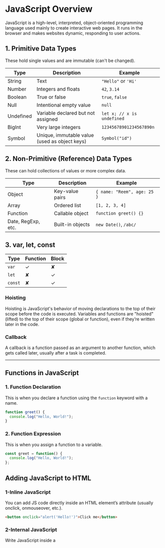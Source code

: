 # JavaScript Overview

JavaScript is a high-level, interpreted, object-oriented programming language used mainly to create interactive web pages. It runs in the browser and makes websites dynamic, responding to user actions.

## 1. Primitive Data Types
These hold single values and are immutable (can't be changed).

| Type        | Description                              | Example                          |
|-------------|------------------------------------------|----------------------------------|
| String      | Text                                     | `"Hello"` or `'Hi'`             |
| Number      | Integers and floats                      | `42`, `3.14`                    |
| Boolean     | True or false                            | `true`, `false`                 |
| Null        | Intentional empty value                  | `null`                           |
| Undefined   | Variable declared but not assigned       | `let x; // x is undefined`       |
| BigInt      | Very large integers                      | `12345678901234567890n`         |
| Symbol      | Unique, immutable value (used as object keys) | `Symbol("id")`            |

## 2. Non-Primitive (Reference) Data Types
These can hold collections of values or more complex data.

| Type        | Description                              | Example                         |
|-------------|------------------------------------------|---------------------------------|
| Object      | Key-value pairs                          | `{ name: "Reem", age: 25 }`     |
| Array       | Ordered list                             | `[1, 2, 3, 4]`                  |
| Function    | Callable object                          | `function greet() {}`           |
| Date, RegExp, etc. | Built-in objects               | `new Date()`, `/abc/`              |

## 3. var, let, const
| Type       | Function | Block  |
|------------|----------|------- |
| `var`      | ✓        | ✘     |
| `let`      | ✘        | ✓     |
| `const`    | ✘        | ✓     |

### Hoisting
Hoisting is JavaScript's behavior of moving declarations to the top of their scope before the code is executed. Variables and functions are "hoisted" (lifted) to the top of their scope (global or function), even if they’re written later in the code.

### Callback
A callback is a function passed as an argument to another function, which gets called later, usually after a task is completed.

---

## Functions in JavaScript

### 1. Function Declaration
This is when you declare a function using the `function` keyword with a name.

```javascript
function greet() {
  console.log("Hello, World!");
}
```
###  2. Function Expression
This is when you assign a function to a variable.

```javascript
const greet = function() {
  console.log("Hello, World!");
};
```

## Adding JavaScript to HTML
### 1-Inline JavaScript
You can add JS code directly inside an HTML element’s attribute (usually onclick, onmouseover, etc.).


 ```HTML
<button onclick="alert('Hello!')">Click me</button>
```
### 2-Internal JavaScript
Write JavaScript inside a <script> tag within your HTML file.
```
<script>
  console.log('Hello from internal JS!');
</script>
```
### 3-External JavaScript
Link to a separate .js file using the <script src="file.js"> tag.
 ```
<script src="script.js"></script>
```

### Closures in JavaScript
A closure is when a function remembers and accesses variables from its outer (lexical) scope, even after that outer function has finished executing.

```
function outer() {
  let count = 0;

  return function inner() {
    count++;
    console.log("Count is:", count);
  };
}

const counter = outer(); // outer runs and returns inner
counter(); // Count is: 1
counter(); // Count is: 2
counter(); // Count is: 3
```

## DOM (Document Object Model) Methods
To access HTML elements in JavaScript, you use DOM methods:

```
getElementById()
getElementsByClassName()
getElementsByTagName()
querySelector() (matching CSS selector)
querySelectorAll()
```

# DOM Tree Structure Example

- `document`
  - `html`
    - `head`
      - `title`
      - `meta`
      - `link` (CSS)
      - `script` (JS)
    - `body`
      - `header`
        - `nav`
          - `ul`
            - `li`
              - `a`
      - `main`
        - `section`
          - `h1`
          - `p`
          - `img`
        - `article`
          - `h2`
          - `p`
      - `aside`
        - `ul`
          - `li`
      - `footer`
        - `p`


## Event Propagation
### Event Bubbling
Event bubbling is the default behavior in most cases. When an event is triggered on an element, it first triggers on the innermost element (the target), and then bubbles up to the parent elements in the DOM hierarchy.

Order of propagation:
Target element → Parent → Grandparent → ... → Root (<html>)

## Event Capturing
Event capturing (or trickling) is the opposite of event bubbling. Instead of starting from the target element, it starts from the root of the DOM and travels down to the target element.

Order of propagation:
Root (<html>) → Grandparent → Parent → Target element

To use event capturing, you need to explicitly set the third argument in addEventListener() to true.

## Event Delegation
Event delegation is a technique in JavaScript where you attach a single event listener to a parent element instead of adding multiple listeners to individual child elements. The event listener on the parent element listens for events on its child elements through event bubbling.

## Strict Mode
Strict mode is a way to opt in to a restricted version of JavaScript, which helps catch common coding mistakes and prevents certain behaviors that can lead to bugs or security vulnerabilities.

## call(), apply(), and bind()
These are methods of functions that allow you to explicitly set the value of this and invoke or create a new function with that this value.
```
call(): Invokes the function immediately, passing arguments one by one.
apply(): Same as call(), but arguments are passed as an array.
bind(): Does NOT invoke the function immediately; returns a new function with this bound permanently.
```

## Array Methods: forEach(), map(), and filter()
### forEach(): Loops through each item in the array. Does not return anything (just runs a function for each item).
[1, 2, 3].forEach(num => console.log(num));
### map(): Loops through the array and returns a new array with modified values.
const squares = [1, 2, 3].map(num => num * num);
console.log(squares); // [1, 4, 9]
### filter(): Loops through and returns a new array with only items that pass the condition.

```javascript
const evenNumbers = [1, 2, 3, 4].filter(num => num % 2 === 0);
console.log(evenNumbers); // [2, 4]
Working with Promises and async/await
```

### Using Promises
```
fetch('https://api.example.com/data')
  .then(res => res.json())
  .then(data => console.log(data))
  .catch(err => console.log(err));
```
### Using async/await
```
async function getData() {
  try {
    const res = await fetch('https://api.example.com/data');
    const data = await res.json();
    console.log(data);
  } catch (err) {
    console.log(err);
  }
}
getData();
```


# 🌀 JavaScript Event Loop  

The **event loop** is a core concept in JavaScript that allows asynchronous, non-blocking operations—even though JavaScript is single-threaded.

---

## ⚙️ How It Works 
1. **Call Stack**  
   The place where JavaScript functions are executed one at a time.
2. **Web APIs**  
   Browser-provided features (e.g., `setTimeout`, `DOM events`, `fetch`) that handle asynchronous tasks outside the main thread.
3. **Callback Queue**  
   A queue where callback functions wait until the call stack is empty.
4. **Event Loop**  
   Continuously checks if the call stack is empty and pushes the next task from the queue into the stack.
---

   

```
console.log("Start");

setTimeout(() => {
  console.log("Timeout");
}, 0);

console.log("End");
```



##  Event Loop + DOM = Interactivity
When a button is clicked:
 ### The browser sends the event to the Web API
 ### The callback is queued
 ### The event loop adds it to the call stack
 ### The callback modifies the DOM
